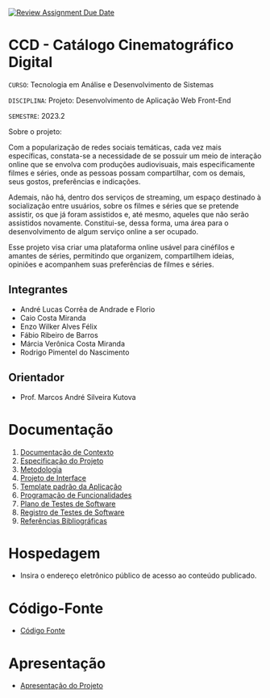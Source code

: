 [![Review Assignment Due Date](https://classroom.github.com/assets/deadline-readme-button-24ddc0f5d75046c5622901739e7c5dd533143b0c8e959d652212380cedb1ea36.svg)](https://classroom.github.com/a/sy1vqBms)
# CCD - Catálogo Cinematográfico Digital

`CURSO`: Tecnologia em Análise e Desenvolvimento de Sistemas

`DISCIPLINA`: Projeto: Desenvolvimento de Aplicação Web Front-End

`SEMESTRE`: 2023.2

Sobre o projeto:

Com a popularização de redes sociais temáticas, cada vez mais específicas, constata-se a necessidade de se possuir um meio de interação online que se envolva com produções audiovisuais, mais especificamente filmes e séries, onde as pessoas possam compartilhar, com os demais, seus gostos, preferências e indicações.

Ademais, não há, dentro dos serviços de streaming, um espaço destinado à socialização entre usuários, sobre os filmes e séries que se pretende assistir, os que já foram assistidos e, até mesmo, aqueles que não serão assistidos novamente. Constitui-se, dessa forma, uma área para o desenvolvimento de algum serviço online a ser ocupado.

Esse projeto visa criar uma plataforma online usável para cinéfilos e amantes de séries, permitindo que organizem, compartilhem ideias, opiniões e acompanhem suas preferências de filmes e séries.

## Integrantes

* André Lucas Corrêa de Andrade e Florio
* Caio Costa Miranda
* Enzo Wilker Alves Félix
* Fábio Ribeiro de Barros
* Márcia Verônica Costa Miranda
* Rodrigo Pimentel do Nascimento

## Orientador

* Prof. Marcos André Silveira Kutova

# Documentação

<ol>
<li><a href="documentos/01-Documentação de Contexto.md"> Documentação de Contexto</a></li>
<li><a href="documentos/02-Especificação do Projeto.md"> Especificação do Projeto</a></li>
<li><a href="documentos/03-Metodologia.md"> Metodologia</a></li>
<li><a href="documentos/04-Projeto de Interface.md"> Projeto de Interface</a></li>
<li><a href="documentos/05-Template padrão da Aplicação.md"> Template padrão da Aplicação</a></li>
<li><a href="documentos/06-Programação de Funcionalidades.md"> Programação de Funcionalidades</a></li>
<li><a href="documentos/07-Plano de Testes de Software.md"> Plano de Testes de Software</a></li>
<li><a href="documentos/08-Registro de Testes de Software.md"> Registro de Testes de Software</a></li>
<li><a href="documentos/09-Referências.md"> Referências Bibliográficas</a></li>
</ol>

# Hospedagem

* Insira o endereço eletrônico público de acesso ao conteúdo publicado. 

# Código-Fonte

* <a href="codigo-fonte/README.md">Código Fonte</a>

# Apresentação

* <a href="apresentacao/README.md">Apresentação do Projeto</a>
